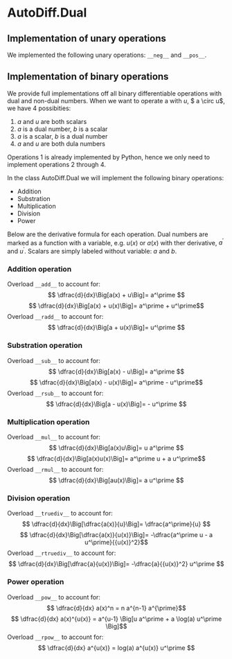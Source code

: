 <style TYPE="text/css">
code.has-jax {font: inherit; font-size: 100%; background: inherit; border: inherit;}
</style>
<script type="text/x-mathjax-config">
MathJax.Hub.Config({
    tex2jax: {
        inlineMath: [['$','$'], ['\\(','\\)']],
        skipTags: ['script', 'noscript', 'style', 'textarea', 'pre'] // removed 'code' entry
    }
});
MathJax.Hub.Queue(function() {
    var all = MathJax.Hub.getAllJax(), i;
    for(i = 0; i < all.length; i += 1) {
        all[i].SourceElement().parentNode.className += ' has-jax';
    }
});
</script>
<script type="text/javascript" src="http://cdn.mathjax.org/mathjax/latest/MathJax.js?config=TeX-AMS-MML_HTMLorMML"></script>


# AutoDiff.Dual

## Implementation of unary operations
We implemented the following unary operations:
``__neg__`` and ``__pos__``.

## Implementation of binary operations

We provide full implementations off all binary differentiable operations with dual and non-dual numbers. When we want to operate a with $u$, $ a \circ u$, we have 4 possibities: 

1. $a$ and $u$ are both scalars
2. $a$ is a dual number, $b$ is a scalar
3. $a$ is a scalar, $b$ is a dual number
4. $a$ and $u$ are both dula numbers

Operations 1 is already implemented by Python, hence we only need to implement operations 2 through 4.

In the class AutoDiff.Dual we will implement the following binary operations:
* Addition
* Substration
* Multiplication
* Division
* Power

Below are the derivative formula for each operation. Dual numbers are marked as a function with a variable, e.g. $u(x)$ or $a(x)$ with ther derivative, $a^{\prime}$ and $u^{\prime}$. Scalars are simply labeled without variable: $a$ and $b$. 

### Addition operation
Overload `__add__` to account for:
$$ \dfrac{d}{dx}\Big[a(x) + u\Big]= a^\prime $$
$$ \dfrac{d}{dx}\Big[a(x) + u(x)\Big]= a^\prime + u^\prime$$
Overload `__radd__` to account for:
$$ \dfrac{d}{dx}\Big[a + u(x)\Big]= u^\prime $$

### Substration operation
Overload `__sub__` to account for:
$$ \dfrac{d}{dx}\Big[a(x) - u\Big]= a^\prime $$
$$ \dfrac{d}{dx}\Big[a(x) - u(x)\Big]= a^\prime - u^\prime$$
Overload `__rsub__` to account for:
$$ \dfrac{d}{dx}\Big[a - u(x)\Big]= - u^\prime $$


### Multiplication operation
Overload `__mul__` to account for:
$$ \dfrac{d}{dx}\Big[a(x)u\Big]= u a^\prime $$
$$ \dfrac{d}{dx}\Big[a(x)u(x)\Big]= a^\prime u + a u^\prime$$
Overload `__rmul__` to account for:
$$ \dfrac{d}{dx}\Big[au(x)\Big]= a u^\prime $$


### Division operation
Overload `__truediv__` to account for:
$$ \dfrac{d}{dx}\Big[\dfrac{a(x)}{u}\Big]= \dfrac{a^\prime}{u} $$
$$ \dfrac{d}{dx}\Big[\dfrac{a(x)}{u(x)}\Big]= -\dfrac{a^\prime u - a u^\prime}{{u(x)}^2}$$
Overload `__rtruediv__` to account for:
$$ \dfrac{d}{dx}\Big[\dfrac{a}{u(x)}\Big]= -\dfrac{a}{{u(x)}^2} u^\prime $$


### Power operation
Overload `__pow__` to account for:
$$ \dfrac{d}{dx} a(x)^n = n a^{n-1} a^{\prime}$$
$$ \dfrac{d}{dx} a(x)^{u(x)} = a^{u-1} \Big[u a^\prime + a \log(a) u^\prime \Big]$$
Overload `__rpow__` to account for:
$$ \dfrac{d}{dx} a^{u(x)} = log(a) a^{u(x)} u^\prime $$
